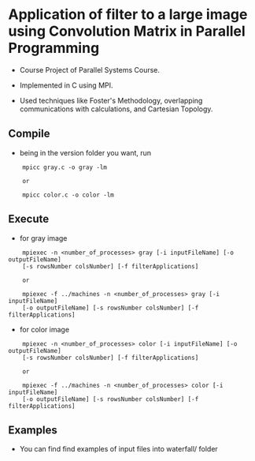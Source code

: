 # Application of filter to a large image using Convolution Matrix in Parallel Programming

- Course Project of Parallel  Systems Course.

- Implemented in C using MPI.

- Used techniques like Foster's Methodology, overlapping communications with
calculations,  and Cartesian Topology.

## Compile

- being in the version folder you want, run
```
    mpicc gray.c -o gray -lm

    or

    mpicc color.c -o color -lm
```

## Execute

- for gray image
```
    mpiexec -n <number_of_processes> gray [-i inputFileName] [-o outputFileName]
    [-s rowsNumber colsNumber] [-f filterApplications]

    or

    mpiexec -f ../machines -n <number_of_processes> gray [-i inputFileName]
    [-o outputFileName] [-s rowsNumber colsNumber] [-f filterApplications]
```

- for color image
```
    mpiexec -n <number_of_processes> color [-i inputFileName] [-o outputFileName]
    [-s rowsNumber colsNumber] [-f filterApplications]

    or

    mpiexec -f ../machines -n <number_of_processes> color [-i inputFileName]
    [-o outputFileName] [-s rowsNumber colsNumber] [-f filterApplications]
```

## Examples

- You can find find examples of input files into waterfall/ folder
